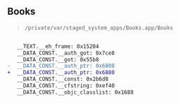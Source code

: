 ## Books

> `/private/var/staged_system_apps/Books.app/Books`

```diff

   __TEXT.__eh_frame: 0x15204
   __DATA_CONST.__auth_got: 0x7ce8
   __DATA_CONST.__got: 0x55b8
-  __DATA_CONST.__auth_ptr: 0x6808
+  __DATA_CONST.__auth_ptr: 0x6880
   __DATA_CONST.__const: 0x2b6d8
   __DATA_CONST.__cfstring: 0xef40
   __DATA_CONST.__objc_classlist: 0x1688

```
